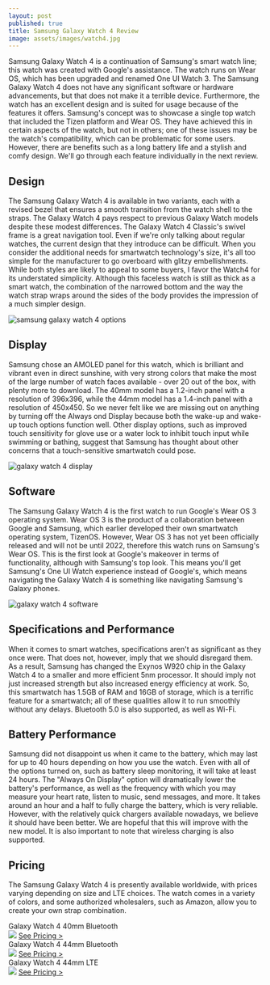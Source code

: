 ```yaml
---
layout: post
published: true
title: Samsung Galaxy Watch 4 Review
image: assets/images/watch4.jpg
---
```


Samsung Galaxy Watch 4 is a continuation of Samsung's smart watch line; this watch was created with Google's assistance. The watch runs on Wear OS, which has been upgraded and renamed One UI Watch 3. The Samsung Galaxy Watch 4 does not have any significant software or hardware advancements, but that does not make it a terrible device. Furthermore, the watch has an excellent design and is suited for usage because of the features it offers. Samsung's concept was to showcase a single top watch that included the Tizen platform and Wear OS. They have achieved this in certain aspects of the watch, but not in others; one of these issues may be the watch's compatibility, which can be problematic for some users. However, there are benefits such as a long battery life and a stylish and comfy design. We'll go through each feature individually in the next review.

## Design

The Samsung Galaxy Watch 4 is available in two variants, each with a revised bezel that ensures a smooth transition from the watch shell to the straps. The Galaxy Watch 4 pays respect to previous Galaxy Watch models despite these modest differences. The Galaxy Watch 4 Classic's swivel frame is a great navigation tool.  Even if we're only talking about regular watches, the current design that they introduce can be difficult. When you consider the additional needs for smartwatch technology's size, it's all too simple for the manufacturer to go overboard with glitzy embellishments. While both styles are likely to appeal to some buyers, I favor the Watch4 for its understated simplicity. Although this faceless watch is still as thick as a smart watch, the combination of the narrowed bottom and the way the watch strap wraps around the sides of the body provides the impression of a much simpler design. 

![samsung galaxy watch 4 options](https://user-images.githubusercontent.com/93347720/159076776-5141bde4-19e7-431b-82d4-650931b5f125.jpg)

## Display

Samsung chose an AMOLED panel for this watch, which is brilliant and vibrant even in direct sunshine, with very strong colors that make the most of the large number of watch faces available - over 20 out of the box, with plenty more to download. The 40mm model has a 1.2-inch panel with a resolution of 396x396, while the 44mm model has a 1.4-inch panel with a resolution of 450x450.
So we never felt like we are missing out on anything by turning off the Always ond Display because both the wake-up and wake-up touch options function well. Other display options, such as improved touch sensitivity for glove use or a water lock to inhibit touch input while swimming or bathing, suggest that Samsung has thought about other concerns that a touch-sensitive smartwatch could pose.

![galaxy watch 4 display](https://user-images.githubusercontent.com/93347720/159076600-0270f6f2-8bc7-435f-8e87-67d2bb3256f1.jpg)

## Software

The Samsung Galaxy Watch 4 is the first watch to run Google's Wear OS 3 operating system.
Wear OS 3 is the product of a collaboration between Google and Samsung, which earlier developed their own smartwatch operating system, TizenOS. However, Wear OS 3 has not yet been officially released and will not be until 2022, therefore this watch runs on Samsung's Wear OS. This is the first look at Google's makeover in terms of functionality, although with Samsung's top look. This means you'll get Samsung's One UI Watch experience instead of Google's, which means navigating the Galaxy Watch 4 is something like navigating Samsung's Galaxy phones.

![galaxy watch 4 software](https://user-images.githubusercontent.com/93347720/159076908-8e92fade-07dd-4551-942c-cfbe916482ba.gif)

## Specifications and Performance

When it comes to smart watches, specifications aren't as significant as they once were. That does not, however, imply that we should disregard them. As a result, Samsung has changed the Exynos W920 chip in the Galaxy Watch 4 to a smaller and more efficient 5nm processor. It should imply not just increased strength but also increased energy efficiency at work. So, this smartwatch has 1.5GB of RAM and 16GB of storage, which is a terrific feature for a smartwatch; all of these qualities allow it to run smoothly without any delays. Bluetooth 5.0 is also supported, as well as Wi-Fi.

## Battery Performance

Samsung did not disappoint us when it came to the battery, which may last for up to 40 hours depending on how you use the watch. Even with all of the options turned on, such as battery sleep monitoring, it will take at least 24 hours. The "Always On Display" option will dramatically lower the battery's performance, as well as the frequency with which you may measure your heart rate, listen to music, send messages, and more. It takes around an hour and a half to fully charge the battery, which is very reliable. However, with the relatively quick chargers available nowadays, we believe it should have been better. We are hopeful that this will improve with the new model. It is also important to note that wireless charging is also supported.

## Pricing 

The Samsung Galaxy Watch 4 is presently available worldwide, with prices varying depending on size and LTE choices. The watch comes in a variety of colors, and some authorized wholesalers, such as Amazon, allow you to create your own strap combination.


<div class="container">
  <div class="row gx-3">
    <div class="col-md">
      <div class="shadow p-0 mb-5 bg-white rounded-3 text-center">
        <div class="align-items-start bg-dark rounded-top text-white text-center font-weight-bold p-1">Galaxy Watch 4 40mm Bluetooth </div>
        <img class="p-2" src="https://user-images.githubusercontent.com/93347720/159077890-9e252286-9f78-4b0a-89bb-3996dcf710c4.jpg">
        <a class="btn btn-outline-dark m-2 col-11" href="https://amzn.to/367ZVGw">See Pricing ></a>
      </div>
    </div>
        <div class="col-md">
      <div class="shadow p-0 mb-5 bg-white rounded-3 text-center">
        <div class="align-items-start bg-dark rounded-top text-white text-center font-weight-bold p-1">Galaxy Watch 4 44mm Bluetooth </div>
        <img class="p-2" src="https://user-images.githubusercontent.com/93347720/159077890-9e252286-9f78-4b0a-89bb-3996dcf710c4.jpg">
        <a class="btn btn-outline-dark m-2 col-11" href="https://amzn.to/3CV6TuL">See Pricing ></a>
      </div>
    </div>
        <div class="col-md">
      <div class="shadow p-0 mb-5 bg-white rounded-3 text-center">
        <div class="align-items-start bg-dark rounded-top text-white text-center font-weight-bold p-1">Galaxy Watch 4 44mm LTE </div>
        <img class="p-2" src="https://user-images.githubusercontent.com/93347720/159077890-9e252286-9f78-4b0a-89bb-3996dcf710c4.jpg">
        <a class="btn btn-outline-dark m-2 col-11" href="https://amzn.to/3JnfhW4">See Pricing ></a>
      </div>
    </div>
  </div>
</div>
